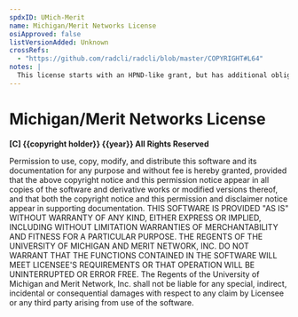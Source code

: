 ```yaml
---
spdxID: UMich-Merit
name: Michigan/Merit Networks License
osiApproved: false
listVersionAdded: Unknown
crossRefs: 
  - "https://github.com/radcli/radcli/blob/master/COPYRIGHT#L64"
notes: |
  This license starts with an HPND-like grant, but has additional obligations (similar to HPND-Kevlin-Henney and HPND_Pbmplus) and a different disclaimer of warranties.
---
```


# Michigan/Merit Networks License

**[C] {{copyright holder}} {{year}} All Rights Reserved**

Permission to use, copy, modify, and distribute this software and its documentation for any purpose and without fee is hereby granted, provided that the above copyright notice and this permission notice appear in all copies of the software and derivative works or modified versions thereof, and that both the copyright notice and this permission and disclaimer notice appear in supporting documentation. THIS SOFTWARE IS PROVIDED "AS IS" WITHOUT WARRANTY OF ANY KIND, EITHER EXPRESS OR IMPLIED, INCLUDING WITHOUT LIMITATION WARRANTIES OF MERCHANTABILITY AND FITNESS FOR A PARTICULAR PURPOSE. THE REGENTS OF THE UNIVERSITY OF MICHIGAN AND MERIT NETWORK, INC. DO NOT WARRANT THAT THE FUNCTIONS CONTAINED IN THE SOFTWARE WILL MEET LICENSEE'S REQUIREMENTS OR THAT OPERATION WILL BE UNINTERRUPTED OR ERROR FREE. The Regents of the University of Michigan and Merit Network, Inc. shall not be liable for any special, indirect, incidental or consequential damages with respect to any claim by Licensee or any third party arising from use of the software.
